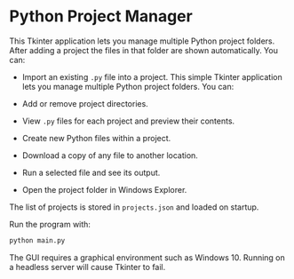 # Python Project Manager

This Tkinter application lets you manage multiple Python project folders. After adding a project the files in that folder are shown automatically. You can:

- Import an existing `.py` file into a project.
This simple Tkinter application lets you manage multiple Python project folders. You can:

- Add or remove project directories.
- View `.py` files for each project and preview their contents.
- Create new Python files within a project.
- Download a copy of any file to another location.
- Run a selected file and see its output.
- Open the project folder in Windows Explorer.

The list of projects is stored in `projects.json` and loaded on startup.

Run the program with:

```bash
python main.py
```

The GUI requires a graphical environment such as Windows 10. Running on a headless server will cause Tkinter to fail.



